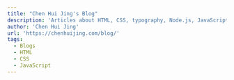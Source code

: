 ```yaml
---
title: "Chen Hui Jing's Blog"
description: 'Articles about HTML, CSS, typography, Node.js, JavaScript... etc.'
author: 'Chen Hui Jing'
url: 'https://chenhuijing.com/blog/'
tags:
  - Blogs
  - HTML
  - CSS
  - JavaScript
---
```

